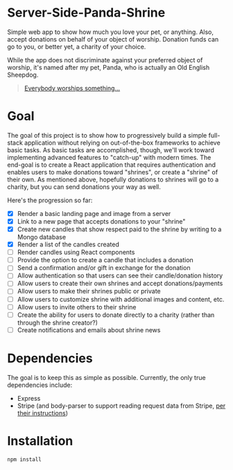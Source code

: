 # Server-Side-Panda-Shrine

Simple web app to show how much you love your pet, or anything. Also, accept donations on behalf of your object of worship. Donation funds can go to you, or better yet, a charity of your choice.

While the app does not discriminate against your preferred object of worship, it's named after my pet, Panda, who is actually an Old English Sheepdog.

>[Everybody worships something...](https://fs.blog/2012/04/david-foster-wallace-this-is-water/)

# Goal
The goal of this project is to show how to progressively build a simple full-stack application without relying on out-of-the-box frameworks to achieve basic tasks. As basic tasks are accomplished, though, we'll work toward implementing advanced features to "catch-up" with modern times. The end-goal is to create a React application that requires authentication and enables users to make donations toward "shrines", or create a "shrine" of their own. As mentioned above, hopefully donations to shrines will go to a charity, but you can send donations your way as well.

Here's the progression so far:
- [x] Render a basic landing page and image from a server
- [x] Link to a new page that accepts donations to your "shrine"
- [x] Create new candles that show respect paid to the shrine by writing to a Mongo database
- [x] Render a list of the candles created
- [ ] Render candles using React components
- [ ] Provide the option to create a candle that includes a donation
- [ ] Send a confirmation and/or gift in exchange for the donation
- [ ] Allow authentication so that users can see their candle/donation history
- [ ] Allow users to create their own shrines and accept donations/payments
- [ ] Allow users to make their shrines public or private
- [ ] Allow users to customize shrine with additional images and content, etc.
- [ ] Allow users to invite others to their shrine
- [ ] Create the ability for users to donate directly to a charity (rather than through the shrine creator?)
- [ ] Create notifications and emails about shrine news

# Dependencies

The goal is to keep this as simple as possible. Currently, the only true dependencies include:
- Express
- Stripe (and body-parser to support reading request data from Stripe, [per their instructions](https://stripe.com/docs/checkout/express))


# Installation
```
npm install
```